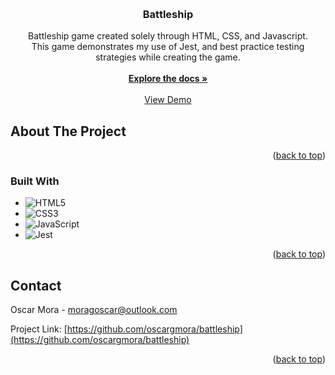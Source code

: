 <!-- Improved compatibility of back to top link: See: https://github.com/othneildrew/Best-README-Template/pull/73 -->
<a name="readme-top"></a>
<!--
*** Thanks for checking out the Best-README-Template. If you have a suggestion
*** that would make this better, please fork the repo and create a pull request
*** or simply open an issue with the tag "enhancement".
*** Don't forget to give the project a star!
*** Thanks again! Now go create something AMAZING! :D
-->

<!-- PROJECT LOGO -->
<br />
<!--
<div align="center">
  <a href="https://github.com/oscargmora/battleship">
    <img src="images/logo.png" alt="Logo" width="80" height="80">
  </a>
-->

<h3 align="center">Battleship</h3>

  <p align="center">
    Battleship game created solely through HTML, CSS, and Javascript.
    <br />
    This game demonstrates my use of Jest, and best practice testing strategies while creating the game.
    <br />
    <br />
    <a href="https://github.com/oscargmora/battleship"><strong>Explore the docs »</strong></a>
    <br />
    <br />
    <a href="https://oscargmora.github.io/battleship/">View Demo</a>
  </p>
</div>


<!-- ABOUT THE PROJECT -->
## About The Project

<!-- [![Product Name Screen Shot][product-screenshot]](https://example.com) -->


<p align="right">(<a href="#readme-top">back to top</a>)</p>



### Built With

* ![HTML5](https://img.shields.io/badge/HTML5%20-%23E34F26.svg?style=for-the-badge&logo=html5&logoColor=white)
* ![CSS3](https://img.shields.io/badge/CSS%20-%231572B6.svg?style=for-the-badge&logo=css3&logoColor=white)
* ![JavaScript](https://img.shields.io/badge/JavaScript%20-%23F7DF1E.svg?style=for-the-badge&logo=javascript&logoColor=black)
* ![Jest](https://img.shields.io/badge/Jest%20-%2396727c.svg?style=for-the-badge&logo=jest&logoColor=white)

<p align="right">(<a href="#readme-top">back to top</a>)</p>

<!-- CONTACT -->
## Contact

Oscar Mora - moragoscar@outlook.com

Project Link: [https://github.com/oscargmora/battleship](https://github.com/oscargmora/battleship)

<p align="right">(<a href="#readme-top">back to top</a>)</p>
